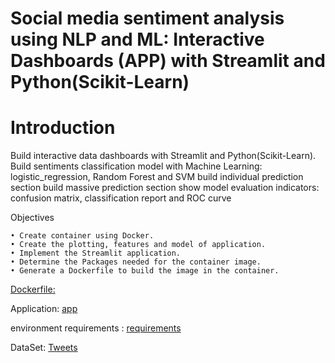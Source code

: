 # Social media sentiment analysis using NLP and ML: Interactive Dashboards (APP) with Streamlit and Python(Scikit-Learn)

# Introduction

Build interactive data dashboards with Streamlit and Python(Scikit-Learn). 
Build sentiments classification model with Machine Learning: logistic_regression, Random Forest and SVM
build individual prediction section
build massive prediction section
show model evaluation indicators: confusion matrix, classification report and ROC curve

Objectives

    • Create container using Docker.
    • Create the plotting, features and model of application.
    • Implement the Streamlit application.
    • Determine the Packages needed for the container image.
    • Generate a Dockerfile to build the image in the container.

[Dockerfile:](https://github.com/jwanxanqak/PlotAppPython/blob/main/Dockerfile)  

Application: [app](https://github.com/jwanxanqak/PlotAppPython/blob/main/app.py)

environment requirements : [requirements](https://github.com/jwanxanqak/PlotAppPython/blob/main/requirements.txt)

DataSet: [Tweets](https://github.com/jwanxanqak/PlotAppPython/blob/main/tempYearly.csv)


